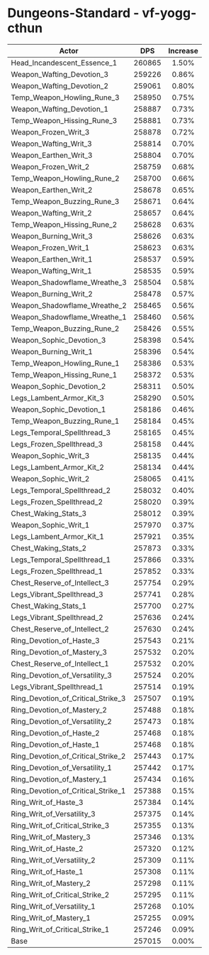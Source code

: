 # Dungeons-Standard - vf-yogg-cthun
| Actor | DPS | Increase |
|---|:---:|:---:|
|Head_Incandescent_Essence_1|260865|1.50%|
|Weapon_Wafting_Devotion_3|259226|0.86%|
|Weapon_Wafting_Devotion_2|259061|0.80%|
|Temp_Weapon_Howling_Rune_3|258950|0.75%|
|Weapon_Wafting_Devotion_1|258887|0.73%|
|Temp_Weapon_Hissing_Rune_3|258881|0.73%|
|Weapon_Frozen_Writ_3|258878|0.72%|
|Weapon_Wafting_Writ_3|258814|0.70%|
|Weapon_Earthen_Writ_3|258804|0.70%|
|Weapon_Frozen_Writ_2|258759|0.68%|
|Temp_Weapon_Howling_Rune_2|258700|0.66%|
|Weapon_Earthen_Writ_2|258678|0.65%|
|Temp_Weapon_Buzzing_Rune_3|258671|0.64%|
|Weapon_Wafting_Writ_2|258657|0.64%|
|Temp_Weapon_Hissing_Rune_2|258628|0.63%|
|Weapon_Burning_Writ_3|258626|0.63%|
|Weapon_Frozen_Writ_1|258623|0.63%|
|Weapon_Earthen_Writ_1|258537|0.59%|
|Weapon_Wafting_Writ_1|258535|0.59%|
|Weapon_Shadowflame_Wreathe_3|258504|0.58%|
|Weapon_Burning_Writ_2|258478|0.57%|
|Weapon_Shadowflame_Wreathe_2|258465|0.56%|
|Weapon_Shadowflame_Wreathe_1|258460|0.56%|
|Temp_Weapon_Buzzing_Rune_2|258426|0.55%|
|Weapon_Sophic_Devotion_3|258398|0.54%|
|Weapon_Burning_Writ_1|258396|0.54%|
|Temp_Weapon_Howling_Rune_1|258386|0.53%|
|Temp_Weapon_Hissing_Rune_1|258372|0.53%|
|Weapon_Sophic_Devotion_2|258311|0.50%|
|Legs_Lambent_Armor_Kit_3|258290|0.50%|
|Weapon_Sophic_Devotion_1|258186|0.46%|
|Temp_Weapon_Buzzing_Rune_1|258184|0.45%|
|Legs_Temporal_Spellthread_3|258165|0.45%|
|Legs_Frozen_Spellthread_3|258158|0.44%|
|Weapon_Sophic_Writ_3|258135|0.44%|
|Legs_Lambent_Armor_Kit_2|258134|0.44%|
|Weapon_Sophic_Writ_2|258065|0.41%|
|Legs_Temporal_Spellthread_2|258032|0.40%|
|Legs_Frozen_Spellthread_2|258020|0.39%|
|Chest_Waking_Stats_3|258012|0.39%|
|Weapon_Sophic_Writ_1|257970|0.37%|
|Legs_Lambent_Armor_Kit_1|257921|0.35%|
|Chest_Waking_Stats_2|257873|0.33%|
|Legs_Temporal_Spellthread_1|257866|0.33%|
|Legs_Frozen_Spellthread_1|257852|0.33%|
|Chest_Reserve_of_Intellect_3|257754|0.29%|
|Legs_Vibrant_Spellthread_3|257741|0.28%|
|Chest_Waking_Stats_1|257700|0.27%|
|Legs_Vibrant_Spellthread_2|257636|0.24%|
|Chest_Reserve_of_Intellect_2|257630|0.24%|
|Ring_Devotion_of_Haste_3|257543|0.21%|
|Ring_Devotion_of_Mastery_3|257532|0.20%|
|Chest_Reserve_of_Intellect_1|257532|0.20%|
|Ring_Devotion_of_Versatility_3|257524|0.20%|
|Legs_Vibrant_Spellthread_1|257514|0.19%|
|Ring_Devotion_of_Critical_Strike_3|257507|0.19%|
|Ring_Devotion_of_Mastery_2|257488|0.18%|
|Ring_Devotion_of_Versatility_2|257473|0.18%|
|Ring_Devotion_of_Haste_2|257468|0.18%|
|Ring_Devotion_of_Haste_1|257468|0.18%|
|Ring_Devotion_of_Critical_Strike_2|257443|0.17%|
|Ring_Devotion_of_Versatility_1|257442|0.17%|
|Ring_Devotion_of_Mastery_1|257434|0.16%|
|Ring_Devotion_of_Critical_Strike_1|257388|0.15%|
|Ring_Writ_of_Haste_3|257384|0.14%|
|Ring_Writ_of_Versatility_3|257375|0.14%|
|Ring_Writ_of_Critical_Strike_3|257355|0.13%|
|Ring_Writ_of_Mastery_3|257346|0.13%|
|Ring_Writ_of_Haste_2|257320|0.12%|
|Ring_Writ_of_Versatility_2|257309|0.11%|
|Ring_Writ_of_Haste_1|257308|0.11%|
|Ring_Writ_of_Mastery_2|257298|0.11%|
|Ring_Writ_of_Critical_Strike_2|257295|0.11%|
|Ring_Writ_of_Versatility_1|257268|0.10%|
|Ring_Writ_of_Mastery_1|257255|0.09%|
|Ring_Writ_of_Critical_Strike_1|257246|0.09%|
|Base|257015|0.00%|
